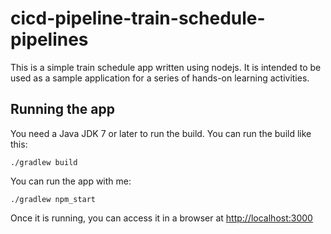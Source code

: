 # cicd-pipeline-train-schedule-pipelines

This is a simple train schedule app written using nodejs. It is intended to be used as a sample application for a series of hands-on learning activities.

## Running the app

You need a Java JDK 7 or later to run the build. You can run the build like this:

    ./gradlew build

You can run the app with me:

    ./gradlew npm_start

Once it is running, you can access it in a browser at [http://localhost:3000](http://localhost:3000)
